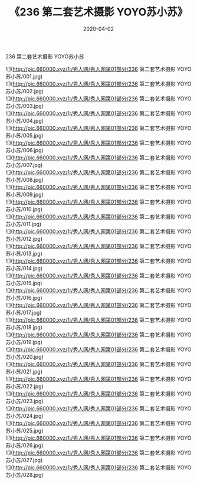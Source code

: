 ﻿---
layout: post
title:  《236 第二套艺术摄影 YOYO苏小苏》
date:   2020-04-02
img: http://pic.660000.xyz/1:/秀人网/秀人网第01部分/236 第二套艺术摄影 YOYO苏小苏/000.jpg
categories: [美女, 清纯, 唯美]
---

236 第二套艺术摄影 YOYO苏小苏

  ![](http://pic.660000.xyz/1:/秀人网/秀人网第01部分/236 第二套艺术摄影 YOYO苏小苏/001.jpg) <br> ![](http://pic.660000.xyz/1:/秀人网/秀人网第01部分/236 第二套艺术摄影 YOYO苏小苏/002.jpg) <br> ![](http://pic.660000.xyz/1:/秀人网/秀人网第01部分/236 第二套艺术摄影 YOYO苏小苏/003.jpg) <br> ![](http://pic.660000.xyz/1:/秀人网/秀人网第01部分/236 第二套艺术摄影 YOYO苏小苏/004.jpg) <br> ![](http://pic.660000.xyz/1:/秀人网/秀人网第01部分/236 第二套艺术摄影 YOYO苏小苏/005.jpg) <br> ![](http://pic.660000.xyz/1:/秀人网/秀人网第01部分/236 第二套艺术摄影 YOYO苏小苏/006.jpg) <br> ![](http://pic.660000.xyz/1:/秀人网/秀人网第01部分/236 第二套艺术摄影 YOYO苏小苏/007.jpg) <br> ![](http://pic.660000.xyz/1:/秀人网/秀人网第01部分/236 第二套艺术摄影 YOYO苏小苏/008.jpg) <br> ![](http://pic.660000.xyz/1:/秀人网/秀人网第01部分/236 第二套艺术摄影 YOYO苏小苏/009.jpg) <br> ![](http://pic.660000.xyz/1:/秀人网/秀人网第01部分/236 第二套艺术摄影 YOYO苏小苏/010.jpg) <br> ![](http://pic.660000.xyz/1:/秀人网/秀人网第01部分/236 第二套艺术摄影 YOYO苏小苏/011.jpg) <br> ![](http://pic.660000.xyz/1:/秀人网/秀人网第01部分/236 第二套艺术摄影 YOYO苏小苏/012.jpg) <br> ![](http://pic.660000.xyz/1:/秀人网/秀人网第01部分/236 第二套艺术摄影 YOYO苏小苏/013.jpg) <br> ![](http://pic.660000.xyz/1:/秀人网/秀人网第01部分/236 第二套艺术摄影 YOYO苏小苏/014.jpg) <br> ![](http://pic.660000.xyz/1:/秀人网/秀人网第01部分/236 第二套艺术摄影 YOYO苏小苏/015.jpg) <br> ![](http://pic.660000.xyz/1:/秀人网/秀人网第01部分/236 第二套艺术摄影 YOYO苏小苏/016.jpg) <br> ![](http://pic.660000.xyz/1:/秀人网/秀人网第01部分/236 第二套艺术摄影 YOYO苏小苏/017.jpg) <br> ![](http://pic.660000.xyz/1:/秀人网/秀人网第01部分/236 第二套艺术摄影 YOYO苏小苏/018.jpg) <br> ![](http://pic.660000.xyz/1:/秀人网/秀人网第01部分/236 第二套艺术摄影 YOYO苏小苏/019.jpg) <br> ![](http://pic.660000.xyz/1:/秀人网/秀人网第01部分/236 第二套艺术摄影 YOYO苏小苏/020.jpg) <br> ![](http://pic.660000.xyz/1:/秀人网/秀人网第01部分/236 第二套艺术摄影 YOYO苏小苏/021.jpg) <br> ![](http://pic.660000.xyz/1:/秀人网/秀人网第01部分/236 第二套艺术摄影 YOYO苏小苏/022.jpg) <br> ![](http://pic.660000.xyz/1:/秀人网/秀人网第01部分/236 第二套艺术摄影 YOYO苏小苏/023.jpg) <br> ![](http://pic.660000.xyz/1:/秀人网/秀人网第01部分/236 第二套艺术摄影 YOYO苏小苏/024.jpg) <br> ![](http://pic.660000.xyz/1:/秀人网/秀人网第01部分/236 第二套艺术摄影 YOYO苏小苏/025.jpg) <br> ![](http://pic.660000.xyz/1:/秀人网/秀人网第01部分/236 第二套艺术摄影 YOYO苏小苏/026.jpg) <br> ![](http://pic.660000.xyz/1:/秀人网/秀人网第01部分/236 第二套艺术摄影 YOYO苏小苏/027.jpg) <br> ![](http://pic.660000.xyz/1:/秀人网/秀人网第01部分/236 第二套艺术摄影 YOYO苏小苏/028.jpg) <br>